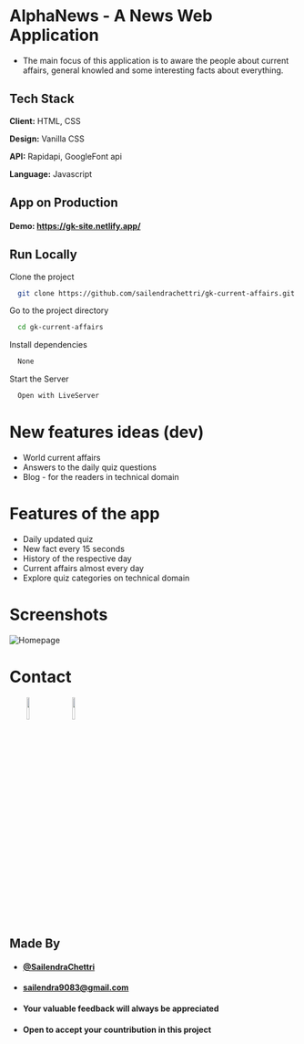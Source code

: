 
# AlphaNews - A News Web Application

- The main focus of this application is to aware the people about current affairs, general knowled and some interesting facts about everything.

## Tech Stack

**Client:** HTML, CSS

**Design:** Vanilla CSS

**API:** Rapidapi, GoogleFont api

**Language:** Javascript
  
## App on Production

#### Demo: https://gk-site.netlify.app/

## Run Locally

Clone the project

```bash
  git clone https://github.com/sailendrachettri/gk-current-affairs.git .
```

Go to the project directory

```bash 
  cd gk-current-affairs
```

Install dependencies

```bash
  None
```

Start the Server

```bash
  Open with LiveServer
```

# New features ideas (dev)
- World current affairs
- Answers to the daily quiz questions
- Blog - for the readers in technical domain

# Features of the app
- Daily updated quiz
- New fact every 15 seconds
- History of the respective day
- Current affairs almost every day
- Explore quiz categories on technical domain

# Screenshots
<p><img src="https://drive.google.com/uc?export=view&id=1_Ni0AJXBJC80fNifnOY5WKvYFJE6IUMZ" alt="Homepage"></p>

# Contact
<p><span style="margin-right: 30px;"></span><a href="https://www.linkedin.com/in/sailendrachettri/"><img target="_blank" src="https://cdn.jsdelivr.net/gh/devicons/devicon/icons/linkedin/linkedin-original.svg" style="width: 10%;"></a><span style="margin-right: 30px;"></span><a href="https://github.com/sailendrachettri/"><img target="_blank" src="https://cdn.jsdelivr.net/gh/devicons/devicon/icons/github/github-original.svg" style="width: 10%;"></a></p>


## Made By
- #### [@SailendraChettri](https://instagram.com/01_sailendra)
- #### [sailendra9083@gmail.com](sailendra9083@gmail.com)
- #### Your valuable feedback will always be appreciated
- #### Open to accept your countribution in this project
